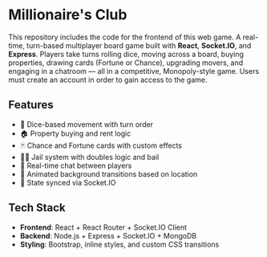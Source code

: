 # Millionaire's Club

This repository includes the code for the frontend of this web game. 
A real-time, turn-based multiplayer board game built with **React**, **Socket.IO**, and **Express**. Players take turns rolling dice, moving across a board, buying properties, drawing cards (Fortune or Chance), upgrading movers, and engaging in a chatroom — all in a competitive, Monopoly-style game. Users must create an account in order to gain access to the game. 

## Features

- 🎲 Dice-based movement with turn order
- 🏠 Property buying and rent logic
- 🃏 Chance and Fortune cards with custom effects
- 🕵️‍♂️ Jail system with doubles logic and bail
- 💬 Real-time chat between players
- 🎨 Animated background transitions based on location
- 🔄 State synced via Socket.IO

## Tech Stack

- **Frontend**: React + React Router + Socket.IO Client
- **Backend**: Node.js + Express + Socket.IO + MongoDB
- **Styling**: Bootstrap, inline styles, and custom CSS transitions
